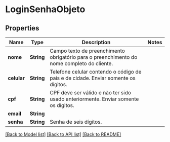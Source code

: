 # LoginSenhaObjeto

## Properties
Name | Type | Description | Notes
------------ | ------------- | ------------- | -------------
**nome** | **String** | Campo texto de preenchimento obrigatório para o preenchimento do nome completo do cliente. | 
**celular** | **String** | Telefone celular contendo o código de país e de cidade. Enviar somente os dígitos. | 
**cpf** | **String** | CPF deve ser válido e não ter sido usado anteriormente. Enviar somente os dígitos. | 
**email** | **String** |  | 
**senha** | **String** | Senha de seis dígitos. | 

[[Back to Model list]](../README.md#documentation-for-models) [[Back to API list]](../README.md#documentation-for-api-endpoints) [[Back to README]](../README.md)


